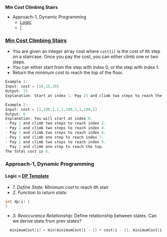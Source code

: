 **Min Cost Climbing Stairs**
- Approach-1, Dynamic Programming
  - [Logic](#l)
  - [


### [Min Cost Climbing Stairs](https://leetcode.com/problems/min-cost-climbing-stairs)
- You are given an integer array cost where `cost[i]` is the cost of ith step on a staircase. Once you pay the cost, you can either climb one or two steps.
- You can either start from the step with index 0, or the step with index 1.
- Return the minimum cost to reach the top of the floor.
```c
Example 1:
Input: cost = [10,15,20]
Output: 15
Explanation: Start at index 1. Pay 15 and climb two steps to reach the top. The total cost is 15.

Example 2:
Input: cost = [1,100,1,1,1,100,1,1,100,1]
Output: 6
Explanation: You will start at index 0.
- Pay 1 and climb two steps to reach index 2.
- Pay 1 and climb two steps to reach index 4.
- Pay 1 and climb two steps to reach index 6.
- Pay 1 and climb one step to reach index 7.
- Pay 1 and climb two steps to reach index 9.
- Pay 1 and climb one step to reach the top.
The total cost is 6.
```

### Approach-1, Dynamic Programming
<a name=l></a>
#### Logic = [DP Template](/DS_Questions/Algorithms/Dynamic_Programming)
- _1. Define State:_ Minimum cost to reach ith stair
- _2. Function to return state:_
```c
int dp(i) {
}
```
- _3. Reoccurance Relationship:_ Define relationship between states. Can we derive state from prev states?
```c
  minimumCost[i] = min(minimumCost[i - 1] + cost[i - 1], minimumCost[i - 2] + cost[i - 2])
```
